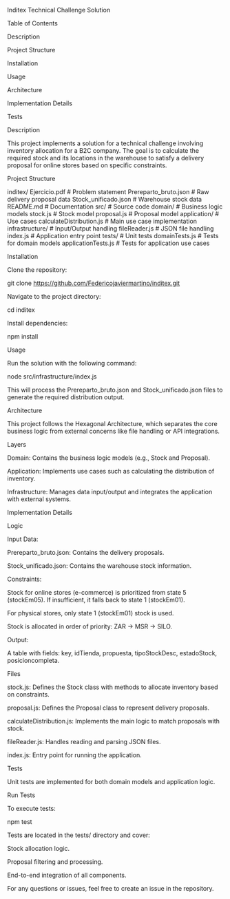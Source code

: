 Inditex Technical Challenge Solution

Table of Contents

Description

Project Structure

Installation

Usage

Architecture

Implementation Details

Tests

Description

This project implements a solution for a technical challenge involving inventory allocation for a B2C company. The goal is to calculate the required stock and its locations in the warehouse to satisfy a delivery proposal for online stores based on specific constraints.

Project Structure

inditex/
  Ejercicio.pdf                 # Problem statement
  Prereparto_bruto.json         # Raw delivery proposal data
  Stock_unificado.json          # Warehouse stock data
  README.md                     # Documentation
  src/                          # Source code
    domain/                     # Business logic models
      stock.js                  # Stock model
      proposal.js               # Proposal model
    application/                # Use cases
      calculateDistribution.js  # Main use case implementation
    infrastructure/             # Input/Output handling
      fileReader.js             # JSON file handling
      index.js                  # Application entry point
  tests/                        # Unit tests
    domainTests.js              # Tests for domain models
    applicationTests.js         # Tests for application use cases

Installation

Clone the repository:

git clone <https://github.com/Federicojaviermartino/inditex.git>

Navigate to the project directory:

cd inditex

Install dependencies:

npm install

Usage

Run the solution with the following command:

node src/infrastructure/index.js

This will process the Prereparto_bruto.json and Stock_unificado.json files to generate the required distribution output.

Architecture

This project follows the Hexagonal Architecture, which separates the core business logic from external concerns like file handling or API integrations.

Layers

Domain: Contains the business logic models (e.g., Stock and Proposal).

Application: Implements use cases such as calculating the distribution of inventory.

Infrastructure: Manages data input/output and integrates the application with external systems.

Implementation Details

Logic

Input Data:

Prereparto_bruto.json: Contains the delivery proposals.

Stock_unificado.json: Contains the warehouse stock information.

Constraints:

Stock for online stores (e-commerce) is prioritized from state 5 (stockEm05). If insufficient, it falls back to state 1 (stockEm01).

For physical stores, only state 1 (stockEm01) stock is used.

Stock is allocated in order of priority: ZAR -> MSR -> SILO.

Output:

A table with fields: key, idTienda, propuesta, tipoStockDesc, estadoStock, posicioncompleta.

Files

stock.js: Defines the Stock class with methods to allocate inventory based on constraints.

proposal.js: Defines the Proposal class to represent delivery proposals.

calculateDistribution.js: Implements the main logic to match proposals with stock.

fileReader.js: Handles reading and parsing JSON files.

index.js: Entry point for running the application.

Tests

Unit tests are implemented for both domain models and application logic.

Run Tests

To execute tests:

npm test

Tests are located in the tests/ directory and cover:

Stock allocation logic.

Proposal filtering and processing.

End-to-end integration of all components.

For any questions or issues, feel free to create an issue in the repository.